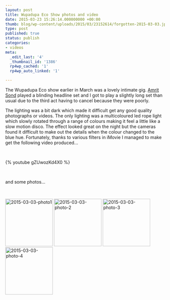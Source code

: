 ```yaml
---
layout: post
title: Wupadupa Eco Show photos and video
date: 2015-03-23 15:26:14.000000000 +00:00
thumb: blog/wp-content/uploads/2015/03/23152614/forgotten-2015-03-03.jpg
type: post
published: true
status: publish
categories:
- videos
meta:
  _edit_last: '4'
  _thumbnail_id: '1386'
  rp4wp_cached: '1'
  rp4wp_auto_linked: '1'

---
```

<p>The Wupadupa Eco show earlier in March was a lovely intimate gig. <a title="Grammy award winning guitarist" href="//www.amritsond.com">Amrit Sond</a> played a blinding headline set and I got to play a slightly long set than usual due to the third act having to cancel because they were poorly.</p>

<p>The lighting was a bit dark which made it difficult get any good quality photographs or videos. The only lighting was a multicoloured led rope light which slowly rotated through a range of colours making it feel a little like a slow motion disco. The effect looked great on the night but the cameras found it difficult to make out the details when the colour changed to the blue hue. Fortunately, thanks to various filters in iMovie I managed to make get the following video produced...</p>

<p>&nbsp;</p>

{% youtube gZUwozKd4X0 %}

<p>&nbsp;</p>
<p>and some photos...</p>
<p>&nbsp;</p>
<p><a href="//files.sugardrum.com/blog/wp-content/uploads/2015/03/23152614/2015-03-03-photo1.jpg" class="group fresco"><img class="alignleft size-thumbnail wp-image-1387" src="//files.sugardrum.com/blog/wp-content/uploads/2015/03/23152614/2015-03-03-photo1-150x150.jpg" alt="2015-03-03-photo1" width="150" height="150" /></a> <a href="//files.sugardrum.com/blog/wp-content/uploads/2015/03/23152614/2015-03-03-photo-2.jpg" class="group fresco"><img class="alignleft size-thumbnail wp-image-1388" src="//files.sugardrum.com/blog/wp-content/uploads/2015/03/23152614/2015-03-03-photo-2-150x150.jpg" alt="2015-03-03-photo-2" width="150" height="150" /></a> <a href="//files.sugardrum.com/blog/wp-content/uploads/2015/03/23152614/2015-03-03-photo-3.jpg" class="group fresco"><img class="alignleft size-thumbnail wp-image-1389" src="//files.sugardrum.com/blog/wp-content/uploads/2015/03/23152614/2015-03-03-photo-3-150x150.jpg" alt="2015-03-03-photo-3" width="150" height="150" /></a> <a href="//files.sugardrum.com/blog/wp-content/uploads/2015/03/23152614/2015-03-03-photo-4.jpg" class="group fresco"><img class="alignleft size-thumbnail wp-image-1390" src="//files.sugardrum.com/blog/wp-content/uploads/2015/03/23152614/2015-03-03-photo-4-150x150.jpg" alt="2015-03-03-photo-4" width="150" height="150" /></a></p>
<p>&nbsp;</p>
